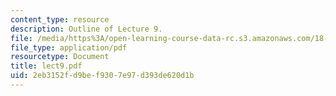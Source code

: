```yaml
---
content_type: resource
description: Outline of Lecture 9.
file: /media/https%3A/open-learning-course-data-rc.s3.amazonaws.com/18-413-error-correcting-codes-laboratory-spring-2004/2eb3152fd9bef9307e97d393de620d1b_lect9.pdf
file_type: application/pdf
resourcetype: Document
title: lect9.pdf
uid: 2eb3152f-d9be-f930-7e97-d393de620d1b
---
```

